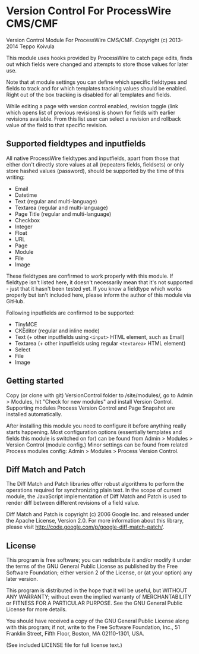 Version Control For ProcessWire CMS/CMF
=======================================

Version Control Module For ProcessWire CMS/CMF.
Copyright (c) 2013-2014 Teppo Koivula

This module uses hooks provided by ProcessWire to catch page edits, finds out
which fields were changed and attempts to store those values for later use.

Note that at module settings you can define which specific fieldtypes and fields
to track and for which templates tracking values should be enabled. Right out of
the box tracking is disabled for all templates and fields.

While editing a page with version control enabled, revision toggle (link which
opens list of previous revisions) is shown for fields with earlier revisions
available. From this list user can select a revision and rollback value of
the field to that specific revision.

## Supported fieldtypes and inputfields

All native ProcessWire fieldtypes and inputfields, apart from those that either
don't directly store values at all (repeaters fields, fieldsets) or only store
hashed values (password), should be supported by the time of this writing:

  * Email
  * Datetime
  * Text (regular and multi-language)
  * Textarea (regular and multi-language)
  * Page Title (regular and multi-language)
  * Checkbox
  * Integer
  * Float
  * URL
  * Page
  * Module
  * File
  * Image
  
These fieldtypes are confirmed to work properly with this module. If fieldtype
isn't listed here, it doesn't necessarily mean that it's not supported - just
that it hasn't been tested yet. If you know a fieldtype which works properly
but isn't included here, please inform the author of this module via GitHub.

Following inputfields are confirmed to be supported:

  * TinyMCE
  * CKEditor (regular and inline mode)
  * Text (+ other inputfields using `<input>` HTML element, such as Email)
  * Textarea (+ other inputfields using regular `<textarea>` HTML element)
  * Select
  * File
  * Image

## Getting started

Copy (or clone with git) VersionControl folder to /site/modules/, go to Admin >
Modules, hit "Check for new modules" and install Version Control. Supporting
modules Process Version Control and Page Snapshot are installed automatically.

After installing this module you need to configure it before anything really
starts happening. Most configuration options (essentially templates and fields
this module is switched on for) can be found from Admin > Modules > Version
Control (module config.) Minor settings can be found from related Process
modules config: Admin > Modules > Process Version Control.

## Diff Match and Patch

The Diff Match and Patch libraries offer robust algorithms to perform the
operations required for synchronizing plain text. In the scope of current
module, the JavaScript implementation of Diff Match and Patch is used to
render diff between different revisions of a field value.

Diff Match and Patch is copyright (c) 2006 Google Inc. and released under
the Apache License, Version 2.0. For more information about this library,
please visit http://code.google.com/p/google-diff-match-patch/.

## License

This program is free software; you can redistribute it and/or
modify it under the terms of the GNU General Public License
as published by the Free Software Foundation; either version 2
of the License, or (at your option) any later version.

This program is distributed in the hope that it will be useful,
but WITHOUT ANY WARRANTY; without even the implied warranty of
MERCHANTABILITY or FITNESS FOR A PARTICULAR PURPOSE.  See the
GNU General Public License for more details.

You should have received a copy of the GNU General Public License
along with this program; if not, write to the Free Software
Foundation, Inc., 51 Franklin Street, Fifth Floor, Boston, MA  02110-1301, USA.

(See included LICENSE file for full license text.)
